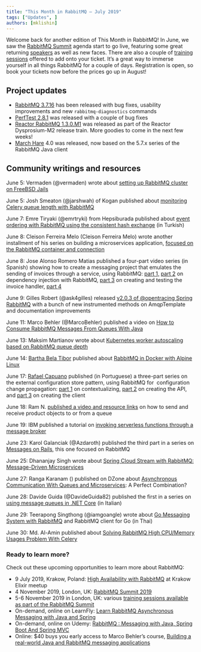```yaml
---
title: "This Month in RabbitMQ — July 2019"
tags: ["Updates", ]
authors: [mklishin]
---
```


Welcome back for another edition of This Month in RabbitMQ! In June, we saw the [RabbitMQ Summit](https://rabbitmqsummit.com/) agenda start to go live, featuring some great returning [speakers](https://rabbitmqsummit.com/#speakers) as well as new faces. There are also a couple of [training sessions](https://rabbitmqsummit.com/#training) offered to add onto your ticket. It’s a great way to immerse yourself in all things RabbitMQ for a couple of days. Registration is open, so book your tickets now before the prices go up in August!

<!-- truncate -->

## Project updates

* [RabbitMQ 3.7.16](https://github.com/rabbitmq/rabbitmq-server/releases/tag/v3.7.16) has been released with bug fixes, usability improvements and new `rabbitmq-diagnostics` commands
* [PerfTest 2.8.1](https://groups.google.com/d/msg/rabbitmq-users/Lwmhc3zJzFo/nF1psWltAQAJ) was released with a couple of bug fixes
* [Reactor RabbitMQ 1.3.0.M1](https://github.com/reactor/reactor-rabbitmq/releases/tag/v1.3.0.M1) was released as part of the Reactor Dysprosium-M2 release train. More goodies to come in the next few weeks!
* [March Hare](https://github.com/ruby-amqp/march_hare/) 4.0 was released, now based on the 5.7.x series of the RabbitMQ Java client

## Community writings and resources

June 5: Vermaden (@vermaden) wrote about [setting up RabbitMQ cluster on FreeBSD Jails](https://vermaden.wordpress.com/2019/06/05/rabbitmq-cluster-on-freebsd-containers/)

June 5: Josh Smeaton (@jarshwah) of Kogan published about [monitoring Celery queue length with RabbitMQ](https://devblog.kogan.com/blog/celery-queue-length)

June 7: Emre Tiryaki (@emrtryki) from Hepsiburada published about [event ordering with RabbitMQ using the consistent hash exchange](https://medium.com/hepsiburadatech/rabbitmq-ile-event-ordering-consistent-hash-exchange-kullan%C4%B1m%C4%B1-cf45b7292e53) (in Turkish)

June 8: Cleison Ferreira Melo (Cleison Ferreira Melo) wrote another installment of his series on building a microservices application, [focused on the RabbitMQ container and connection](https://medium.com/@cleisonferreiramelo/the-journey-to-building-a-full-microservice-app-rabbitmq-container-and-connection-9ea39ba8fa7d)

June 8: Jose Alonso Romero Matias published a four-part video series (in Spanish) showing how to create a messaging project that emulates the sending of invoices through a service, using RabbitMQ: [part 1,](https://www.youtube.com/watch?v=lkvu1BVB064&amp;feature=youtu.be) [part 2](https://www.youtube.com/watch?v=IPF-Xt1noz0) on dependency injection with RabbitMQ, [part 3](https://www.youtube.com/watch?v=o0U7XGYA32w) on creating and testing the invoice handler,  [part 4](https://www.youtube.com/watch?v=8nk_pSlVBps)

June 9: Gilles Robert (@ask4gilles) released [v2.0.3 of @opentracing Spring RabbitMQ](https://github.com/opentracing-contrib/java-spring-rabbitmq) with a bunch of new instrumented methods on AmqpTemplate and documentation improvements

June 11: Marco Behler (@MarcoBehler) published a video on [How to Consume RabbitMQ Messages From Queues With Java](https://www.youtube.com/watch?v=BS7tY-Exo0w)

June 13: Maksim Martianov wrote about [Kubernetes worker autoscaling based on RabbitMQ queue depth](https://itnext.io/kubernetes-workers-autoscaling-based-on-rabbitmq-queue-size-cb0803193cdf)

June 14: [Bartha Bela Tibor](https://medium.com/@beeci) published about [RabbitMQ in Docker with Alpine Linux](https://medium.com/@beeci/rabbitmq-integrated-in-docker-container-with-alpine-linux-fdceb4768d01)

June 17: [Rafael Capuano](https://medium.com/@rafacapuano) published (in Portuguese) a three-part series on the external configuration store pattern, using RabbitMQ for  configuration change propagation: [part 1](https://medium.com/@rafacapuano/conhecendo-o-external-configuration-store-pattern-parte-1-contextualizando-fa7285e20860) on contextualizing, [part 2](https://medium.com/@rafacapuano/conhecendo-o-external-configuration-store-pattern-parte-2-criando-a-api-2f1e3b91017c) on creating the API, and [part 3](https://medium.com/@rafacapuano/conhecendo-o-external-configuration-store-pattern-parte-3-criando-o-client-56f2d118a66e) on creating the client

June 18: Ram N. [published a video and resource links](https://dzone.com/articles/how-to-sendreceive-product-object-tofrom-queuespri) on how to send and receive product objects to or from a queue

June 19: IBM published a tutorial on [invoking serverless functions through a message broker](https://developer.ibm.com/tutorials/build-serverless-app-drives-workload-through-message-broker/)

June 23: Karol Galanciak (@Azdaroth) published the third part in a series on [Messages on Rails](https://karolgalanciak.com/blog/2019/06/23/messages-on-rails-part-3-rabbitmq/), this one focused on RabbitMQ

June 25: Dhananjay Singh wrote about [Spring Cloud Stream with RabbitMQ: Message-Driven Microservices](https://stackabuse.com/spring-cloud-stream-with-rabbitmq-message-driven-microservices/)

June 27: Ranga Karanam () published on DZone about [Asynchronous Communication With Queues and Microservices](https://dzone.com/articles/asynchronous-communication-with-queues-and-microse): A Perfect Combination?

June 28: Davide Guida (@DavideGuida82) published the first in a series on [using message queues in .NET Core](https://www.davideguida.com/it/usare-code-di-messaggi-in-net-core-parte-1-le-code/) (in Italian)

June 29: Teerapong Singthong (@iamgoangle) wrote about [Go Messaging System with RabbitMQ](https://medium.com/iamgoangle/go-messaging-system-%E0%B8%94%E0%B9%89%E0%B8%A7%E0%B8%A2-rabbitmq-%E0%B9%81%E0%B8%A5%E0%B8%B0-go-amqp-9e2e88051f5b) and RabbitMQ client for Go (in Thai)

June 30: Md. Al-Amin published about [Solving RabbitMQ High CPU/Memory Usages Problem With Celery](https://medium.com/@alaminopu.me/solving-rabbitmq-high-cpu-memory-usages-problem-with-celery-d4172ba1c6b3)

### Ready to learn more?

Check out these upcoming opportunities to learn more about RabbitMQ:

* 9 July 2019, Krakow, Poland: [High Availability with RabbitMQ](https://www.meetup.com/Elixir-Krakow/events/262472450/) at Krakow Elixir meetup
* 4 November 2019, London, UK: [RabbitMQ Summit 2019](https://rabbitmqsummit.com/)
* 5-6 November 2019 in London, UK: various [training sessions available as part of the RabbitMQ Summit](https://rabbitmqsummit.com/#training)
* On-demand, online on LearnFly: [Learn RabbitMQ Asynchronous Messaging with Java and Spring](https://www.learnfly.com/learn-rabbitmq-asynchronous-messaging-with-java-and-spring)
* On-demand, online on Udemy: [RabbitMQ : Messaging with Java, Spring Boot And Spring MVC](https://www.udemy.com/rabbitmq-messaging-with-java-spring-boot-and-spring-mvc/)
* Online: $40 buys you early access to Marco Behler’s course, [Building a real-world Java and RabbitMQ messaging applications](https://www.marcobehler.com/courses/30-building-a-real-world-java-and-rabbitmq-messaging-amqp-application)
